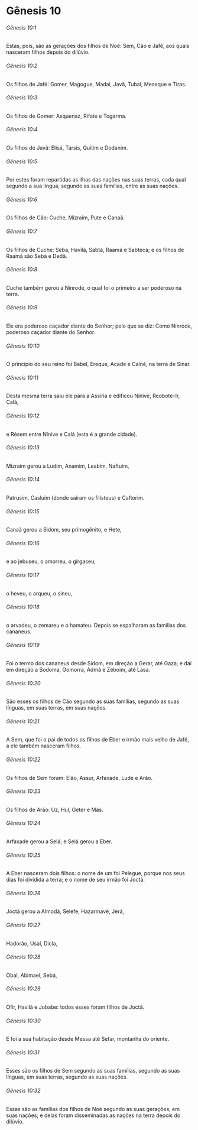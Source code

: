 # Gênesis 10

###### Gênesis 10:1

Estas, pois, são as gerações dos filhos de Noé: Sem, Cão e Jafé, aos quais nasceram filhos depois do dilúvio.

###### Gênesis 10:2

Os filhos de Jafé: Gomer, Magogue, Madai, Javã, Tubal, Meseque e Tiras.

###### Gênesis 10:3

Os filhos de Gomer: Asquenaz, Rifate e Togarma.

###### Gênesis 10:4

Os filhos de Javã: Elisá, Társis, Quitim e Dodanim.

###### Gênesis 10:5

Por estes foram repartidas as ilhas das nações nas suas terras, cada qual segundo a sua língua, segundo as suas famílias, entre as suas nações.

###### Gênesis 10:6

Os filhos de Cão: Cuche, Mizraim, Pute e Canaã.

###### Gênesis 10:7

Os filhos de Cuche: Seba, Havilá, Sabtá, Raamá e Sabtecá; e os filhos de Raamá são Sebá e Dedã.

###### Gênesis 10:8

Cuche também gerou a Ninrode, o qual foi o primeiro a ser poderoso na terra.

###### Gênesis 10:9

Ele era poderoso caçador diante do Senhor; pelo que se diz: Como Ninrode, poderoso caçador diante do Senhor.

###### Gênesis 10:10

O princípio do seu reino foi Babel, Ereque, Acade e Calné, na terra de Sinar.

###### Gênesis 10:11

Desta mesma terra saiu ele para a Assíria e edificou Nínive, Reobote-Ir, Calá,

###### Gênesis 10:12

e Résem entre Nínive e Calá (esta é a grande cidade).

###### Gênesis 10:13

Mizraim gerou a Ludim, Anamim, Leabim, Naftuim,

###### Gênesis 10:14

Patrusim, Casluim (donde saíram os filisteus) e Caftorim.

###### Gênesis 10:15

Canaã gerou a Sidom, seu primogênito, e Hete,

###### Gênesis 10:16

e ao jebuseu, o amorreu, o girgaseu,

###### Gênesis 10:17

o heveu, o arqueu, o sineu,

###### Gênesis 10:18

o arvadeu, o zemareu e o hamateu. Depois se espalharam as famílias dos cananeus.

###### Gênesis 10:19

Foi o termo dos cananeus desde Sidom, em direção a Gerar, até Gaza; e daí em direção a Sodoma, Gomorra, Admá e Zeboim, até Lasa.

###### Gênesis 10:20

São esses os filhos de Cão segundo as suas famílias, segundo as suas línguas, em suas terras, em suas nações.

###### Gênesis 10:21

A Sem, que foi o pai de todos os filhos de Eber e irmão mais velho de Jafé, a ele também nasceram filhos.

###### Gênesis 10:22

Os filhos de Sem foram: Elão, Assur, Arfaxade, Lude e Arão.

###### Gênesis 10:23

Os filhos de Arão: Uz, Hul, Geter e Más.

###### Gênesis 10:24

Arfaxade gerou a Selá; e Selá gerou a Eber.

###### Gênesis 10:25

A Eber nasceram dois filhos: o nome de um foi Pelegue, porque nos seus dias foi dividida a terra; e o nome de seu irmão foi Joctã.

###### Gênesis 10:26

Joctã gerou a Almodá, Selefe, Hazarmavé, Jerá,

###### Gênesis 10:27

Hadorão, Usal, Dicla,

###### Gênesis 10:28

Obal, Abimael, Sebá,

###### Gênesis 10:29

Ofir, Havilá e Jobabe: todos esses foram filhos de Joctã.

###### Gênesis 10:30

E foi a sua habitação desde Messa até Sefar, montanha do oriente.

###### Gênesis 10:31

Esses são os filhos de Sem segundo as suas famílias, segundo as suas línguas, em suas terras, segundo as suas nações.

###### Gênesis 10:32

Essas são as famílias dos filhos de Noé segundo as suas gerações, em suas nações; e delas foram disseminadas as nações na terra depois do dilúvio.

